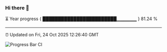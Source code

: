 ### Hi there 👋

⏳ Year progress { ████████████████████████▁▁▁▁▁▁ } 81.24 %

---

⏰ Updated on Fri, 24 Oct 2025 12:26:40 GMT

![Progress Bar CI](https://github.com/code-lakshay/GitHub-Actions-Demo/workflows/Progress%20Bar%20CI/badge.svg)
